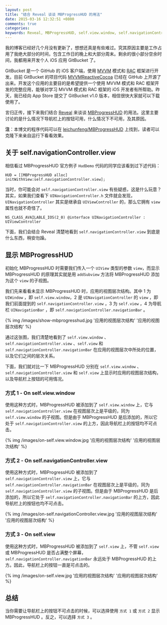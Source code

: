 ```yaml
---
layout: post
title: "结合 Reveal 谈谈 MBProgressHUD 的用法"
date: 2015-03-16 12:32:51 +0800
comments: true
categories: 
keywords: Reveal, MBProgressHUD, self.view.window, self.navigationController.view, self.navigationController.navigationBar, self.view
---
```


我的博客已经好几个月没有更新了，想想还真是有些难过。究其原因主要是工作占用了我绝大部分的时间，包含工作日的晚上和大部分周末。剩余的很小部分空余时间，我都用来开发个人 iOS 应用 GitBucket 了。

GitBucket 是一个 GitHub 的 iOS 客户端，使用 [MVVM](http://en.wikipedia.org/wiki/Model_View_ViewModel) 模式和 [RAC](https://github.com/ReactiveCocoa/ReactiveCocoa) 框架进行开发。目前 GitBucket 的项目代码 [MVVMReactiveCocoa](https://github.com/leichunfeng/MVVMReactiveCocoa) 已经在 GitHub 上开源了出来。开发这个应用的主要目的是希望提供一个使用 MVVM 模式和 RAC 框架开发的完整应用，能够对学习 MVVM 模式和 RAC 框架的 iOS 开发者有所帮助。昨天，我已经向 App Store 提交了 GitBucket v1.0 版本，相信很快大家就可以下载使用了。

言归正传，接下来我们结合 [Reveal](http://revealapp.com/) 来谈谈 [MBProgressHUD](https://github.com/jdg/MBProgressHUD) 的用法。这里主要讨论的是什么情况下导航栏上的按钮可用，什么情况下不可用，及其原因。

**注**：本博文的程序代码可以在 [leichunfeng/MBProgressHUD](https://github.com/leichunfeng/MBProgressHUD) 上找到，读者可以克隆下来亲自运行下看看效果。

## 关于 self.navigationController.view

相信看过 MBProgressHUD 官方例子 `HudDemo` 代码的同学应该看到过下述代码：

``` objc
HUD = [[MBProgressHUD alloc] initWithView:self.navigationController.view];
```

当时，你可能会对 `self.navigationController.view` 有些疑惑，这是什么玩意？其实，如果我们查看下 `UINavigationController.h` 文件就会发现，`UINavigationController` 其实是继承自 `UIViewController` 的，那么它拥有 `view` 属性也就不奇怪了。

``` objc
NS_CLASS_AVAILABLE_IOS(2_0) @interface UINavigationController : UIViewController
```

下面，我们会结合 Reveal 清楚地看到 `self.navigationController.view` 到底是什么东西，稍安勿躁。

## 显示 MBProgressHUD

初始化 MBProgressHUD 时需要我们传入一个 `UIView` 类型的参数 `view`，而显示 MBProgressHUD 的原理其实就是用 `addSubview` 方法将 MBProgressHUD 添加为这个 `view` 的子视图。

我们先来看看未显示 MBProgressHUD 时，应用的视图层次结构。其中 1 为 `UIWindow` ，即 `self.view.window`，2 是 `UINavigationController` 的 `view` ，即我们前面提到的 `self.navigationController.view` ，3 为 `self.view` ，4 为导航栏 `UINavigationBar` ，即 `self.navigationController.navigationBar` 。

{% img /images/show-mbprogresshud.jpg '应用的视图层次结构' '应用的视图层次结构' %}

通过这张图，我们清楚地看到了 `self.view.window` 、`self.navigationController.view` 、`self.view` 和 `self.navigationController.navigationBar` 在应用的视图层次中所处的位置，以及它们之间的层次关系。

下面，我们就对比一下 MBProgressHUD 分别在 `self.view.window` 、`self.navigationController.view` 和 `self.view` 上显示时应用的视图层次结构，以及导航栏上按钮的可用情况。

### 方式 1 - On self.view.window

使用这种方式时，MBProgressHUD 被添加到了 `self.view.window` 上，它与 `self.navigationController.view` 在视图层次上是平级的，同为 `self.view.window` 的子视图。但是由于 MBProgressHUD 是后添加的，所以它处于 `self.navigationController.view` 的上方，因此导航栏上的按钮均不可点击。

{% img /images/on-self.view.window.jpg '应用的视图层次结构' '应用的视图层次结构' %}

### 方式 2 - On self.navigationController.view

使用这种方式时，MBProgressHUD 被添加到了 `self.navigationController.view` 上，它与 `self.navigationController.navigationBar` 在视图层次上是平级的，同为 `self.navigationController.view` 的子视图。但是由于 MBProgressHUD 是后添加的，所以它处于 `self.navigationController.navigationBar` 的上方，因此导航栏上的按钮也均不可点击。

{% img /images/on-self.navigationController.view.jpg '应用的视图层次结构' '应用的视图层次结构' %}

### 方式 3 - On self.view

使用这种方式时，MBProgressHUD 被添加到了 `self.view` 上，不管 `self.view` 或 MBProgressHUD 是否占满整个屏幕，`self.navigationController.navigationBar` 永远处于 MBProgressHUD 的上方。因此，导航栏上的按钮一直是可点击的。

{% img /images/on-self.view.jpg '应用的视图层次结构' '应用的视图层次结构' %}

## 总结

当你需要让导航栏上的按钮不可点击的时候，可以选择使用 `方式 1` 或 `方式 2` 显示 MBProgressHUD 。反之，可以选择 `方式 3` 。
